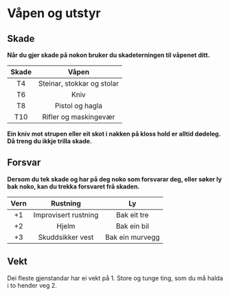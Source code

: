 # Våpen og utstyr

## Skade

__Når du gjer skade på nokon bruker du skadeterningen til våpenet ditt.__

| Skade | Våpen |
| :-------------: |:-------------:|
|T4  |  Steinar, stokkar og stolar|
T6  |  Kniv|
T8  |  Pistol og hagla|
T10  |  Rifler og maskingevær|

__Ein kniv mot strupen eller eit skot i nakken på kloss hold er alltid dødeleg. Då treng du ikkje trilla skade.__

## Forsvar

__Dersom du tek skade og har på deg noko som forsvarar deg, eller søker ly bak noko, kan du trekka forsvaret frå skaden.__

| Vern | Rustning | Ly |
| :-------------: |:-------------:|:-------------:|
|+1 |  Improvisert rustning| Bak eit tre |
|+2 |  Hjelm| Bak ein bil |
+3 |  Skuddsikker vest| Bak ein murvegg |

## Vekt

Dei fleste gjenstandar har ei vekt på 1. Store og tunge ting, som du må halda i to hender veg 2.



